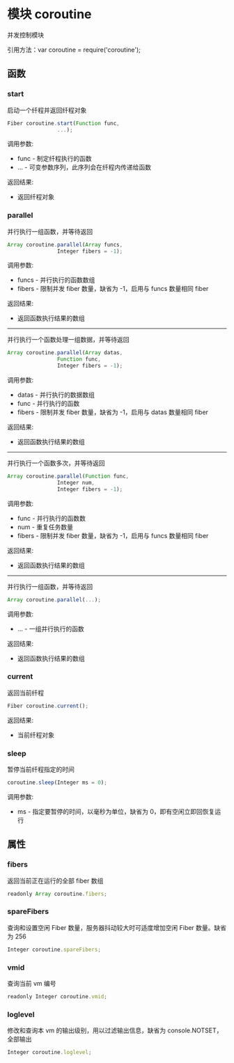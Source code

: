 # 模块 coroutine
并发控制模块

引用方法：var coroutine = require('coroutine');
## 函数
        
### start
启动一个纤程并返回纤程对象
```JavaScript
Fiber coroutine.start(Function func,
                ...);
```

调用参数:
* func - 制定纤程执行的函数
* ... - 可变参数序列，此序列会在纤程内传递给函数

返回结果:
* 返回纤程对象

### parallel
并行执行一组函数，并等待返回
```JavaScript
Array coroutine.parallel(Array funcs,
                Integer fibers = -1);
```

调用参数:
* funcs - 并行执行的函数数组
* fibers - 限制并发 fiber 数量，缺省为 -1，启用与 funcs 数量相同 fiber

返回结果:
* 返回函数执行结果的数组

--------------------------
并行执行一个函数处理一组数据，并等待返回
```JavaScript
Array coroutine.parallel(Array datas,
                Function func,
                Integer fibers = -1);
```

调用参数:
* datas - 并行执行的数据数组
* func - 并行执行的函数
* fibers - 限制并发 fiber 数量，缺省为 -1，启用与 datas 数量相同 fiber

返回结果:
* 返回函数执行结果的数组

--------------------------
并行执行一个函数多次，并等待返回
```JavaScript
Array coroutine.parallel(Function func,
                Integer num,
                Integer fibers = -1);
```

调用参数:
* func - 并行执行的函数数
* num - 重复任务数量
* fibers - 限制并发 fiber 数量，缺省为 -1，启用与 funcs 数量相同 fiber

返回结果:
* 返回函数执行结果的数组

--------------------------
并行执行一组函数，并等待返回
```JavaScript
Array coroutine.parallel(...);
```

调用参数:
* ... - 一组并行执行的函数

返回结果:
* 返回函数执行结果的数组

### current
返回当前纤程
```JavaScript
Fiber coroutine.current();
```

返回结果:
* 当前纤程对象

### sleep
暂停当前纤程指定的时间
```JavaScript
coroutine.sleep(Integer ms = 0);
```

调用参数:
* ms - 指定要暂停的时间，以毫秒为单位，缺省为 0，即有空闲立即回恢复运行

## 属性
        
### fibers
返回当前正在运行的全部 fiber 数组
```JavaScript
readonly Array coroutine.fibers;
```

### spareFibers
查询和设置空闲 Fiber 数量，服务器抖动较大时可适度增加空闲 Fiber 数量。缺省为 256
```JavaScript
Integer coroutine.spareFibers;
```

### vmid
查询当前 vm 编号
```JavaScript
readonly Integer coroutine.vmid;
```

### loglevel
修改和查询本 vm 的输出级别，用以过滤输出信息，缺省为 console.NOTSET，全部输出
```JavaScript
Integer coroutine.loglevel;
```

